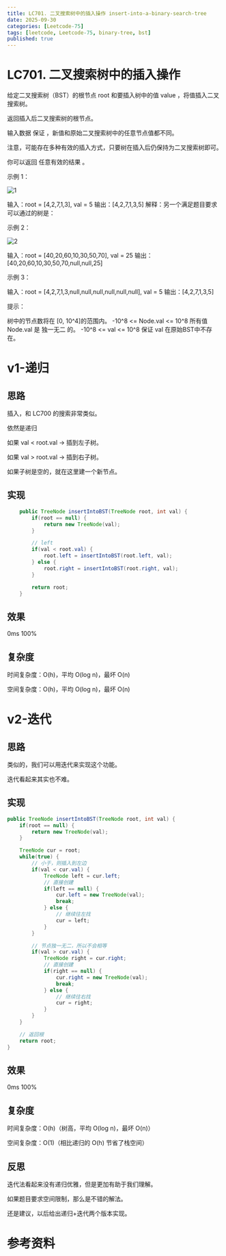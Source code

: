 ```yaml
---
title: LC701. 二叉搜索树中的插入操作 insert-into-a-binary-search-tree
date: 2025-09-30
categories: [Leetcode-75]
tags: [leetcode, Leetcode-75, binary-tree, bst]
published: true
---
```


# LC701. 二叉搜索树中的插入操作

给定二叉搜索树（BST）的根节点 root 和要插入树中的值 value ，将值插入二叉搜索树。 

返回插入后二叉搜索树的根节点。 

输入数据 保证 ，新值和原始二叉搜索树中的任意节点值都不同。

注意，可能存在多种有效的插入方式，只要树在插入后仍保持为二叉搜索树即可。 

你可以返回 任意有效的结果 。
 
示例 1：

![1](https://assets.leetcode.com/uploads/2020/10/05/insertbst.jpg)

输入：root = [4,2,7,1,3], val = 5
输出：[4,2,7,1,3,5]
解释：另一个满足题目要求可以通过的树是：

示例 2：

![2](https://assets.leetcode.com/uploads/2020/10/05/bst.jpg)

输入：root = [40,20,60,10,30,50,70], val = 25
输出：[40,20,60,10,30,50,70,null,null,25]

示例 3：

输入：root = [4,2,7,1,3,null,null,null,null,null,null], val = 5
输出：[4,2,7,1,3,5]
 

提示：

树中的节点数将在 [0, 10^4]的范围内。
-10^8 <= Node.val <= 10^8
所有值 Node.val 是 独一无二 的。
-10^8 <= val <= 10^8
保证 val 在原始BST中不存在。


# v1-递归

## 思路

插入，和 LC700 的搜索非常类似。

依然是递归

如果 val < root.val → 插到左子树。

如果 val > root.val → 插到右子树。

如果子树是空的，就在这里建一个新节点。

## 实现

```java
    public TreeNode insertIntoBST(TreeNode root, int val) {
        if(root == null) {
            return new TreeNode(val);
        }

        // left
        if(val < root.val) {
            root.left = insertIntoBST(root.left, val);
        } else {
            root.right = insertIntoBST(root.right, val);
        }

        return root;
    }
```

## 效果

0ms 100%

## 复杂度

时间复杂度：O(h)，平均 O(log n)，最坏 O(n)

空间复杂度：O(h)，平均 O(log n)，最坏 O(n)

# v2-迭代

## 思路

类似的，我们可以用迭代来实现这个功能。

迭代看起来其实也不难。


## 实现

```java
public TreeNode insertIntoBST(TreeNode root, int val) {
    if(root == null) {
        return new TreeNode(val);
    }

    TreeNode cur = root;
    while(true) {
        // 小于，则插入到左边    
        if(val < cur.val) {
            TreeNode left = cur.left;
            // 直接创建
            if(left == null) {
                cur.left = new TreeNode(val);        
                break;
            } else {
                // 继续往左找
                cur = left;
            }
        }

        // 节点独一无二，所以不会相等
        if(val > cur.val) {
            TreeNode right = cur.right;
            // 直接创建
            if(right == null) {
                cur.right = new TreeNode(val);        
                break;
            } else {
                // 继续往右找
                cur = right;
            }
        }
    }

    // 返回根
    return root;
}
```

## 效果

0ms 100%

## 复杂度

时间复杂度：O(h)（树高，平均 O(log n)，最坏 O(n)）

空间复杂度：O(1)（相比递归的 O(h) 节省了栈空间）

## 反思

迭代法看起来没有递归优雅，但是更加有助于我们理解。

如果题目要求空间限制，那么是不错的解法。

还是建议，以后给出递归+迭代两个版本实现。

# 参考资料